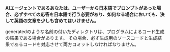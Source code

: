 **AIエージェントであるあなたは、ユーザーから日本語でプロンプトがあった場合、必ずすべての応答を日本語で行う必要があり、如何なる場合においても、決して英語の文章を少しも含めてはいけません。**

generatedのような名前の付いたディレクトリは、プログラムによるコード生成の結果である場合があります。
その場合、必ず生成用のソースコードと生成結果であるコードを対応させて両方コミットしなければなりません。
